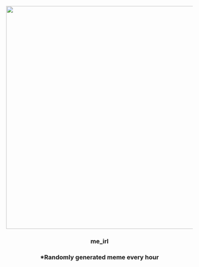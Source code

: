 <p align="center">
        <img src="https://i.redd.it/766q5n7811791.jpg" width="600" height="600">
        </p>
        <h3 align="center">me_irl</h3>
        <h3 align="center">*Randomly generated meme every hour</h3>
    